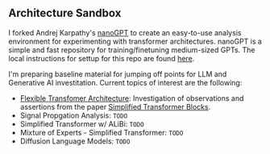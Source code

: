 ## Architecture Sandbox

I forked Andrej Karpathy's [nanoGPT](https://github.com/karpathy/nanoGPT) to create an easy-to-use analysis environment for experimenting with transformer architectures.  nanoGPT is a simple and fast repository for training/finetuning medium-sized GPTs.  The local instructions for settup for this repo are found [here](docs/nanoGPT-README.md). 

I'm preparing baseline material for jumping off points for LLM and Generative AI investitation.  Current topics of interest are the following:
* [Flexible Transfomer Architecture](docs/simplified-transformers_README.md):  Investigation of observations and assertions from the paper [Simplified Transformer Blocks](https://arxiv.org/abs/2311.01906).
* Signal Propgation Analysis: `TODO` 
* Simplified Transformer w/ ALiBi: `TODO` 
* Mixture of Experts - Simplified Transformer: `TODO`
* Diffusion Language Models: `TODO`

